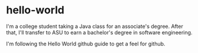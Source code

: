 # hello-world

I'm a college student taking a Java class for an associate's degree. After that, I'll transfer to ASU to earn a bachelor's degree in software engineering.

I'm following the Hello World github guide to get a feel for github.
